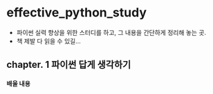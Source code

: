 # effective_python_study

<ul>
      <li>
      파이썬 실력 향상을 위한 스터디를 하고, 그 내용을 간단하게 정리해 놓는 곳.
        </li>
      <li>
      책 제발 다 읽을 수 있길...
        </li>
</ul>

## chapter. 1 파이썬 답게 생각하기

#### 배울 내용










